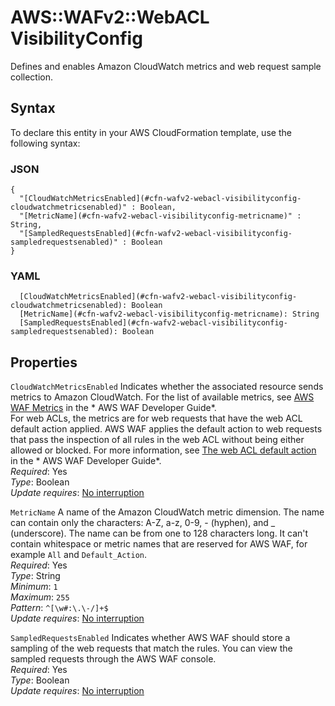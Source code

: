 # AWS::WAFv2::WebACL VisibilityConfig<a name="aws-properties-wafv2-webacl-visibilityconfig"></a>

Defines and enables Amazon CloudWatch metrics and web request sample collection\. 

## Syntax<a name="aws-properties-wafv2-webacl-visibilityconfig-syntax"></a>

To declare this entity in your AWS CloudFormation template, use the following syntax:

### JSON<a name="aws-properties-wafv2-webacl-visibilityconfig-syntax.json"></a>

```
{
  "[CloudWatchMetricsEnabled](#cfn-wafv2-webacl-visibilityconfig-cloudwatchmetricsenabled)" : Boolean,
  "[MetricName](#cfn-wafv2-webacl-visibilityconfig-metricname)" : String,
  "[SampledRequestsEnabled](#cfn-wafv2-webacl-visibilityconfig-sampledrequestsenabled)" : Boolean
}
```

### YAML<a name="aws-properties-wafv2-webacl-visibilityconfig-syntax.yaml"></a>

```
  [CloudWatchMetricsEnabled](#cfn-wafv2-webacl-visibilityconfig-cloudwatchmetricsenabled): Boolean
  [MetricName](#cfn-wafv2-webacl-visibilityconfig-metricname): String
  [SampledRequestsEnabled](#cfn-wafv2-webacl-visibilityconfig-sampledrequestsenabled): Boolean
```

## Properties<a name="aws-properties-wafv2-webacl-visibilityconfig-properties"></a>

`CloudWatchMetricsEnabled`  <a name="cfn-wafv2-webacl-visibilityconfig-cloudwatchmetricsenabled"></a>
Indicates whether the associated resource sends metrics to Amazon CloudWatch\. For the list of available metrics, see [AWS WAF Metrics](https://docs.aws.amazon.com/waf/latest/developerguide/monitoring-cloudwatch.html#waf-metrics) in the * AWS WAF Developer Guide*\.  
For web ACLs, the metrics are for web requests that have the web ACL default action applied\. AWS WAF applies the default action to web requests that pass the inspection of all rules in the web ACL without being either allowed or blocked\. For more information, see [The web ACL default action](https://docs.aws.amazon.com/waf/latest/developerguide/web-acl-default-action.html) in the * AWS WAF Developer Guide*\.  
*Required*: Yes  
*Type*: Boolean  
*Update requires*: [No interruption](https://docs.aws.amazon.com/AWSCloudFormation/latest/UserGuide/using-cfn-updating-stacks-update-behaviors.html#update-no-interrupt)

`MetricName`  <a name="cfn-wafv2-webacl-visibilityconfig-metricname"></a>
A name of the Amazon CloudWatch metric dimension\. The name can contain only the characters: A\-Z, a\-z, 0\-9, \- \(hyphen\), and \_ \(underscore\)\. The name can be from one to 128 characters long\. It can't contain whitespace or metric names that are reserved for AWS WAF, for example `All` and `Default_Action`\.   
*Required*: Yes  
*Type*: String  
*Minimum*: `1`  
*Maximum*: `255`  
*Pattern*: `^[\w#:\.\-/]+$`  
*Update requires*: [No interruption](https://docs.aws.amazon.com/AWSCloudFormation/latest/UserGuide/using-cfn-updating-stacks-update-behaviors.html#update-no-interrupt)

`SampledRequestsEnabled`  <a name="cfn-wafv2-webacl-visibilityconfig-sampledrequestsenabled"></a>
Indicates whether AWS WAF should store a sampling of the web requests that match the rules\. You can view the sampled requests through the AWS WAF console\.   
*Required*: Yes  
*Type*: Boolean  
*Update requires*: [No interruption](https://docs.aws.amazon.com/AWSCloudFormation/latest/UserGuide/using-cfn-updating-stacks-update-behaviors.html#update-no-interrupt)